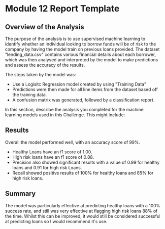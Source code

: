# Module 12 Report Template

## Overview of the Analysis

The purpose of the analysis is to use supervised machine learning to identify whether an individual looking to borrow funds will be of risk to the company by having the model train on previous loans provided. The dataset "lending_data.csv" contains various financial details about each borrower, which was then analysed and interpreted by the model to make predictions and assess the accuracy of the results.

The steps taken by the model was:

* Use a Logisitc Regression model created by using "Training Data"
* Predictions were then made for all line items from the dataset based off the training data.
* A confusion matrix was generated, followed by a classification report.

In this section, describe the analysis you completed for the machine learning models used in this Challenge. This might include:

## Results

Overall the model performed well, with an accuracy score of 99%.

* Healthy Loans have an f1 score of 1.00.
* High risk loans have an f1 score of 0.88.
* Precision also showed significant results with a value of 0.99 for healthy loans and 0.91 for high risk Loans.
* Recall showed positive results of 100% for healthy loans and 85% for high risk loans.

## Summary

The model was particularly effective at predicting healthy loans with a 100% success rate, and still was very effective at flagging high risk loans 88% of the time. Whilst this can be improved, it would still be considered successful at predicting loans so I would recommend it's use.
